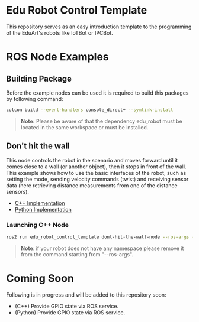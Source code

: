 # Edu Robot Control Template
This repository serves as an easy introduction template to the programming of the EduArt's robots like IoTBot or IPCBot.

# ROS Node Examples

## Building Package

Before the example nodes can be used it is required to build this packages by following command:

```bash
colcon build --event-handlers console_direct+ --symlink-install
```

> **Note:** Please be aware of that the dependency edu_robot must be located in the same workspace or must be installed.

## Don't hit the wall

This node controls the robot in the scenario and moves forward until it comes close to a wall (or another object), then it stops in front of the wall. This example shows how to use the basic interfaces of the robot, such as setting the mode, sending velocity commands (twist) and receiving sensor data (here retrieving distance measurements from one of the distance sensors).

* [C++ Implementation](src/dont_hit_the_wall_node.cpp)
* [Python Implementation]()

### Launching C++ Node

```bash
ros2 run edu_robot_control_template dont-hit-the-wall-node --ros-args -r __ns:=<put here the namespace of your robot, like /eduard/blue>
```

> **Note**: if your robot does not have any namespace please remove it from the command starting from "--ros-args".

# Coming Soon

Following is in progress and will be added to this repository soon:

* (C++) Provide GPIO state via ROS service.
* (Python) Provide GPIO state via ROS service.

